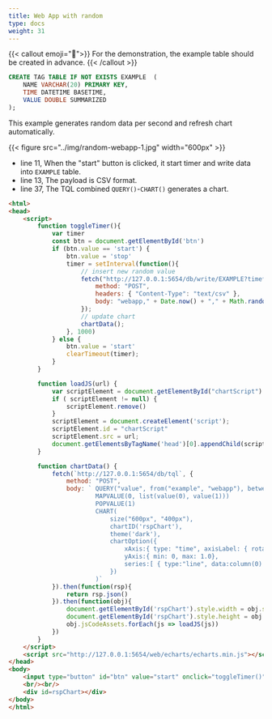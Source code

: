 ```yaml
---
title: Web App with random
type: docs
weight: 31
---
```


{{< callout emoji="📌">}}
For the demonstration, the example table should be created in advance.
{{< /callout >}}

```sql
CREATE TAG TABLE IF NOT EXISTS EXAMPLE  (
    NAME VARCHAR(20) PRIMARY KEY,
    TIME DATETIME BASETIME,
    VALUE DOUBLE SUMMARIZED
);
```

This example generates random data per second and refresh chart automatically.

{{< figure src="../img/random-webapp-1.jpg" width="600px" >}}

- line 11, When the "start" button is clicked, it start timer and write data into `EXAMPLE` table.
- line 13, The payload is CSV format.
- line 37, The TQL combined `QUERY()`-`CHART()` generates a chart.

```html {{linenos="table",hl_lines=[11,"13-14",26,37]}}
<html>
<head>
    <script>
        function toggleTimer(){
            var timer
            const btn = document.getElementById('btn')
            if (btn.value == 'start') {
                btn.value = 'stop'
                timer = setInterval(function(){
                    // insert new random value
                    fetch("http://127.0.0.1:5654/db/write/EXAMPLE?timeformat=ms", {
                        method: "POST",
                        headers: { "Content-Type": "text/csv" },
                        body: "webapp," + Date.now() + "," + Math.random()
                    });
                    // update chart
                    chartData();
                }, 1000)
            } else {
                btn.value = 'start'
                clearTimeout(timer);
            }
        }

        function loadJS(url) {
            var scriptElement = document.getElementById("chartScript")
            if ( scriptElement != null) {
                scriptElement.remove()
            }
            scriptElement = document.createElement('script');
            scriptElement.id = "chartScript"
            scriptElement.src = url;
            document.getElementsByTagName('head')[0].appendChild(scriptElement);
        }

        function chartData() {
            fetch(`http://127.0.0.1:5654/db/tql`, {
                method: "POST",
                body: ` QUERY("value", from("example", "webapp"), between("last-60s", "last"))
                        MAPVALUE(0, list(value(0), value(1)))
                        POPVALUE(1)
                        CHART(
                            size("600px", "400px"),
                            chartID('rspChart'),
                            theme('dark'),
                            chartOption({
                                xAxis:{ type: "time", axisLabel: { rotate: 30, interval:5 } },
                                yAxis:{ min: 0, max: 1.0},
                                series:[ { type:"line", data:column(0) } ]
                            })
                        )`
            }).then(function(rsp){
                return rsp.json()
            }).then(function(obj){
                document.getElementById('rspChart').style.width = obj.style.width
                document.getElementById('rspChart').style.height = obj.style.height
                obj.jsCodeAssets.forEach(js => loadJS(js)) 
            })
        }
    </script>
    <script src="http://127.0.0.1:5654/web/echarts/echarts.min.js"></script>
</head>
<body>
    <input type="button" id="btn" value="start" onclick="toggleTimer()" style="height:32px;width:64px;"/>
    <br/><br/>
    <div id=rspChart></div>
</body>
</html>
```